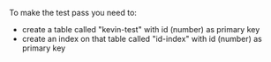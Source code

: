 ﻿To make the test pass you need to:
- create a table called "kevin-test" with id (number) as primary key
- create an index on that table called "id-index" with id (number) as primary key